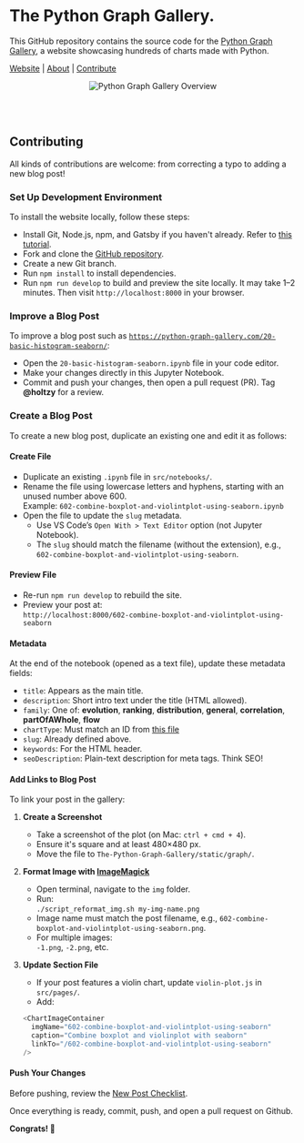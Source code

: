 # The Python Graph Gallery.

This GitHub repository contains the source code for the [Python Graph Gallery](https://python-graph-gallery.com), a website showcasing hundreds of charts made with Python.

[Website](https://python-graph-gallery.com) | [About](https://python-graph-gallery.com/about) | [Contribute](#contributing)

<p align="center">
  <img src="static/overview_PGG2.png" alt="Python Graph Gallery Overview">
</p>

<br>
<br>

## Contributing

All kinds of contributions are welcome: from correcting a typo to adding a new blog post!

### Set Up Development Environment

To install the website locally, follow these steps:

- Install Git, Node.js, npm, and Gatsby if you haven't already. Refer to [this tutorial](https://www.gatsbyjs.com/docs/tutorial/getting-started/part-0/).
- Fork and clone the [GitHub repository](https://github.com/holtzy/The-Python-Graph-Gallery).
- Create a new Git branch.
- Run `npm install` to install dependencies.
- Run `npm run develop` to build and preview the site locally. It may take 1–2 minutes. Then visit `http://localhost:8000` in your browser.

### Improve a Blog Post

To improve a blog post such as [`https://python-graph-gallery.com/20-basic-histogram-seaborn/`](https://python-graph-gallery.com/20-basic-histogram-seaborn/):

- Open the `20-basic-histogram-seaborn.ipynb` file in your code editor.
- Make your changes directly in this Jupyter Notebook.
- Commit and push your changes, then open a pull request (PR). Tag **@holtzy** for a review.

### Create a Blog Post

To create a new blog post, duplicate an existing one and edit it as follows:

#### Create File

- Duplicate an existing `.ipynb` file in `src/notebooks/`.
- Rename the file using lowercase letters and hyphens, starting with an unused number above 600.  
  Example: `602-combine-boxplot-and-violintplot-using-seaborn.ipynb`
- Open the file to update the `slug` metadata.
  - Use VS Code’s `Open With > Text Editor` option (not Jupyter Notebook).
  - The `slug` should match the filename (without the extension), e.g., `602-combine-boxplot-and-violintplot-using-seaborn`.

#### Preview File

- Re-run `npm run develop` to rebuild the site.
- Preview your post at:  
  `http://localhost:8000/602-combine-boxplot-and-violintplot-using-seaborn`

#### Metadata

At the end of the notebook (opened as a text file), update these metadata fields:

- `title`: Appears as the main title.
- `description`: Short intro text under the title (HTML allowed).
- `family`: One of: **evolution**, **ranking**, **distribution**, **general**, **correlation**, **partOfAWhole**, **flow**
- `chartType`: Must match an ID from [this file](https://github.com/holtzy/The-Python-Graph-Gallery/blob/master/src/util/sectionDescriptions.js)
- `slug`: Already defined above.
- `keywords`: For the HTML header.
- `seoDescription`: Plain-text description for meta tags. Think SEO!

#### Add Links to Blog Post

To link your post in the gallery:

1. **Create a Screenshot**

   - Take a screenshot of the plot (on Mac: `ctrl + cmd + 4`).
   - Ensure it's square and at least 480×480 px.
   - Move the file to `The-Python-Graph-Gallery/static/graph/`.

2. **Format Image with [ImageMagick](https://imagemagick.org/index.php)**

   - Open terminal, navigate to the `img` folder.
   - Run:  
     `./script_reformat_img.sh my-img-name.png`
   - Image name must match the post filename, e.g., `602-combine-boxplot-and-violintplot-using-seaborn.png`.
   - For multiple images:  
     `-1.png`, `-2.png`, etc.

3. **Update Section File**

   - If your post features a violin chart, update `violin-plot.js` in `src/pages/`.
   - Add:

   ```js
   <ChartImageContainer
     imgName="602-combine-boxplot-and-violintplot-using-seaborn"
     caption="Combine boxplot and violinplot with seaborn"
     linkTo="/602-combine-boxplot-and-violintplot-using-seaborn"
   />
   ```

#### Push Your Changes

Before pushing, review the [New Post Checklist](https://github.com/holtzy/The-Python-Graph-Gallery/wiki/New-post-check-list).

Once everything is ready, commit, push, and open a pull request on Github.

**Congrats! 🎉**
